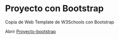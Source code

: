 # Proyecto con Bootstrap

Copia de Web Template de W3Schools con Bootstrap

Abrir [Proyecto-bootstrap](https://faustoleal.github.io/proyecto-bootstrap/bootstrap/bootstrap.html)
